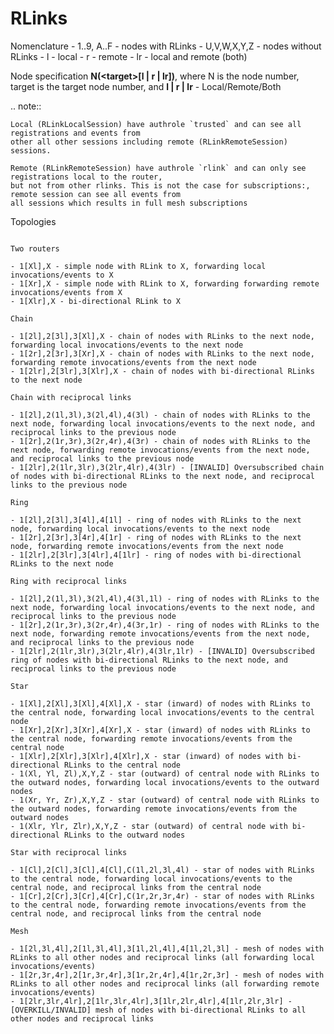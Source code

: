 RLinks
==========

Nomenclature
    - 1..9, A..F - nodes with RLinks
    - U,V,W,X,Y,Z - nodes without RLinks
    - l - local
    - r - remote
    - lr - local and remote (both)

Node specification **N(\<target\>[l | r | lr])**, where N is the node number, target is the target node number, and **l | r | lr** -  Local/Remote/Both

.. note::

    Local (RLinkLocalSession) have authrole `trusted` and can see all registrations and events from
    other all other sessions including remote (RLinkRemoteSession) sessions.

    Remote (RLinkRemoteSession) have authrole `rlink` and can only see registrations local to the router,
    but not from other rlinks. This is not the case for subscriptions:, remote session can see all events from
    all sessions which results in full mesh subscriptions

Topologies
~~~~~~~~~~

Two routers

- 1[Xl],X - simple node with RLink to X, forwarding local invocations/events to X
- 1[Xr],X - simple node with RLink to X, forwarding forwarding remote invocations/events from X
- 1[Xlr],X - bi-directional RLink to X

Chain

- 1[2l],2[3l],3[Xl],X - chain of nodes with RLinks to the next node, forwarding local invocations/events to the next node
- 1[2r],2[3r],3[Xr],X - chain of nodes with RLinks to the next node, forwarding remote invocations/events from the next node
- 1[2lr],2[3lr],3[Xlr],X - chain of nodes with bi-directional RLinks to the next node

Chain with reciprocal links

- 1[2l],2(1l,3l),3(2l,4l),4(3l) - chain of nodes with RLinks to the next node, forwarding local invocations/events to the next node, and reciprocal links to the previous node
- 1[2r],2(1r,3r),3(2r,4r),4(3r) - chain of nodes with RLinks to the next node, forwarding remote invocations/events from the next node, and reciprocal links to the previous node
- 1[2lr],2(1lr,3lr),3(2lr,4lr),4(3lr) - [INVALID] Oversubscribed chain of nodes with bi-directional RLinks to the next node, and reciprocal links to the previous node

Ring

- 1[2l],2[3l],3[4l],4[1l] - ring of nodes with RLinks to the next node, forwarding local invocations/events to the next node
- 1[2r],2[3r],3[4r],4[1r] - ring of nodes with RLinks to the next node, forwarding remote invocations/events from the next node
- 1[2lr],2[3lr],3[4lr],4[1lr] - ring of nodes with bi-directional RLinks to the next node

Ring with reciprocal links

- 1[2l],2(1l,3l),3(2l,4l),4(3l,1l) - ring of nodes with RLinks to the next node, forwarding local invocations/events to the next node, and reciprocal links to the previous node
- 1[2r],2(1r,3r),3(2r,4r),4(3r,1r) - ring of nodes with RLinks to the next node, forwarding remote invocations/events from the next node, and reciprocal links to the previous node
- 1[2lr],2(1lr,3lr),3(2lr,4lr),4(3lr,1lr) - [INVALID] Oversubscribed ring of nodes with bi-directional RLinks to the next node, and reciprocal links to the previous node

Star

- 1[Xl],2[Xl],3[Xl],4[Xl],X - star (inward) of nodes with RLinks to the central node, forwarding local invocations/events to the central node
- 1[Xr],2[Xr],3[Xr],4[Xr],X - star (inward) of nodes with RLinks to the central node, forwarding remote invocations/events from the central node
- 1[Xlr],2[Xlr],3[Xlr],4[Xlr],X - star (inward) of nodes with bi-directional RLinks to the central node
- 1(Xl, Yl, Zl),X,Y,Z - star (outward) of central node with RLinks to the outward nodes, forwarding local invocations/events to the outward nodes
- 1(Xr, Yr, Zr),X,Y,Z - star (outward) of central node with RLinks to the outward nodes, forwarding remote invocations/events from the outward nodes
- 1(Xlr, Ylr, Zlr),X,Y,Z - star (outward) of central node with bi-directional RLinks to the outward nodes

Star with reciprocal links

- 1[Cl],2[Cl],3[Cl],4[Cl],C(1l,2l,3l,4l) - star of nodes with RLinks to the central node, forwarding local invocations/events to the central node, and reciprocal links from the central node
- 1[Cr],2[Cr],3[Cr],4[Cr],C(1r,2r,3r,4r) - star of nodes with RLinks to the central node, forwarding remote invocations/events from the central node, and reciprocal links from the central node

Mesh

- 1[2l,3l,4l],2[1l,3l,4l],3[1l,2l,4l],4[1l,2l,3l] - mesh of nodes with RLinks to all other nodes and reciprocal links (all forwarding local invocations/events)
- 1[2r,3r,4r],2[1r,3r,4r],3[1r,2r,4r],4[1r,2r,3r] - mesh of nodes with RLinks to all other nodes and reciprocal links (all forwarding remote invocations/events)
- 1[2lr,3lr,4lr],2[1lr,3lr,4lr],3[1lr,2lr,4lr],4[1lr,2lr,3lr] - [OVERKILL/INVALID] mesh of nodes with bi-directional RLinks to all other nodes and reciprocal links

